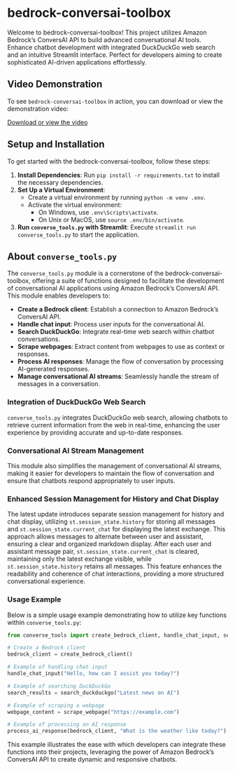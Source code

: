 # bedrock-conversai-toolbox
Welcome to bedrock-conversai-toolbox! This project utilizes Amazon Bedrock’s ConversAI API to build advanced conversational AI tools. Enhance chatbot development with integrated DuckDuckGo web search and an intuitive Streamlit interface. Perfect for developers aiming to create sophisticated AI-driven applications effortlessly.

## Video Demonstration

To see `bedrock-conversai-toolbox` in action, you can download or view the demonstration video:

[Download or view the video](assets/tool_use.mp4)

## Setup and Installation
To get started with the bedrock-conversai-toolbox, follow these steps:

1. **Install Dependencies**: Run `pip install -r requirements.txt` to install the necessary dependencies.
2. **Set Up a Virtual Environment**:
   - Create a virtual environment by running `python -m venv .env`.
   - Activate the virtual environment:
     - On Windows, use `.env\Scripts\activate`.
     - On Unix or MacOS, use `source .env/bin/activate`.
3. **Run `converse_tools.py` with Streamlit**: Execute `streamlit run converse_tools.py` to start the application.

## About `converse_tools.py`
The `converse_tools.py` module is a cornerstone of the bedrock-conversai-toolbox, offering a suite of functions designed to facilitate the development of conversational AI applications using Amazon Bedrock’s ConversAI API. This module enables developers to:

- **Create a Bedrock client**: Establish a connection to Amazon Bedrock’s ConversAI API.
- **Handle chat input**: Process user inputs for the conversational AI.
- **Search DuckDuckGo**: Integrate real-time web search within chatbot conversations.
- **Scrape webpages**: Extract content from webpages to use as context or responses.
- **Process AI responses**: Manage the flow of conversation by processing AI-generated responses.
- **Manage conversational AI streams**: Seamlessly handle the stream of messages in a conversation.

### Integration of DuckDuckGo Web Search
`converse_tools.py` integrates DuckDuckGo web search, allowing chatbots to retrieve current information from the web in real-time, enhancing the user experience by providing accurate and up-to-date responses.

### Conversational AI Stream Management
This module also simplifies the management of conversational AI streams, making it easier for developers to maintain the flow of conversation and ensure that chatbots respond appropriately to user inputs.

### Enhanced Session Management for History and Chat Display
The latest update introduces separate session management for history and chat display, utilizing `st.session_state.history` for storing all messages and `st.session_state.current_chat` for displaying the latest exchange. This approach allows messages to alternate between user and assistant, ensuring a clear and organized markdown display. After each user and assistant message pair, `st.session_state.current_chat` is cleared, maintaining only the latest exchange visible, while `st.session_state.history` retains all messages. This feature enhances the readability and coherence of chat interactions, providing a more structured conversational experience.

### Usage Example
Below is a simple usage example demonstrating how to utilize key functions within `converse_tools.py`:

```python
from converse_tools import create_bedrock_client, handle_chat_input, search_duckduckgo, scrape_webpage, process_ai_response

# Create a Bedrock client
bedrock_client = create_bedrock_client()

# Example of handling chat input
handle_chat_input("Hello, how can I assist you today?")

# Example of searching DuckDuckGo
search_results = search_duckduckgo("Latest news on AI")

# Example of scraping a webpage
webpage_content = scrape_webpage("https://example.com")

# Example of processing an AI response
process_ai_response(bedrock_client, "What is the weather like today?")
```

This example illustrates the ease with which developers can integrate these functions into their projects, leveraging the power of Amazon Bedrock’s ConversAI API to create dynamic and responsive chatbots.

